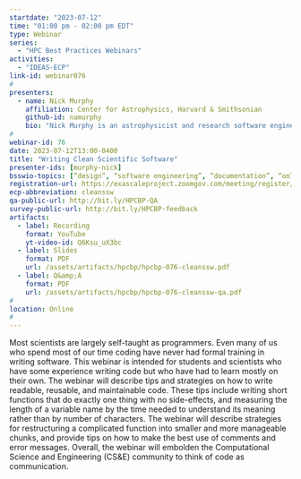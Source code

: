 ```yaml
---
startdate: "2023-07-12"
time: "01:00 pm - 02:00 pm EDT"
type: Webinar
series:
  - "HPC Best Practices Webinars"
activities:
  - "IDEAS-ECP"
link-id: webinar076
#
presenters:
  - name: Nick Murphy
    affiliation: Center for Astrophysics, Harvard & Smithsonian
    github-id: namurphy
    bio: "Nick Murphy is an astrophysicist and research software engineer at the Center for Astrophysics in Cambridge, Massachusetts.  Nick attended the University of Michigan as an undergraduate before heading to the University of Wisconsin for graduate school in astronomy.  Most of Nick’s research has involved simulating plasma processes in the solar atmosphere. Nick co-founded the American Astronomical Society’s Working Group on Accessibility and Disability, and is now a member of the APS Division of Plasma Physics Diversity Equity and Inclusion Organizing Collective Committee.  Nick is one of the core contributors to PlasmaPy: an open source Python package for plasma research and education."
#
webinar-id: 76
date: 2023-07-12T13:00-0400
title: "Writing Clean Scientific Software"
presenter-ids: [murphy-nick]
bsswio-topics: [“design”, “software engineering”, “documentation”, “online learning”]
registration-url: https://exascaleproject.zoomgov.com/meeting/register/vJItf-6gqjMiGLu78K17z3fJECNl3pNZWSs
ecp-abbreviation: cleanssw
qa-public-url: http://bit.ly/HPCBP-QA
survey-public-url: http://bit.ly/HPCBP-feedback
artifacts:
  - label: Recording
    format: YouTube
    yt-video-id: Q6Ksu_uX3bc
  - label: Slides
    format: PDF
    url: /assets/artifacts/hpcbp/hpcbp-076-cleanssw.pdf
  - label: Q&amp;A
    format: PDF
    url: /assets/artifacts/hpcbp/hpcbp-076-cleanssw-qa.pdf
#
location: Online
#
---
```

Most scientists are largely self-taught as programmers. Even many of us who spend most of our time coding have never had formal training in writing software. This webinar is intended for students and scientists who have some experience writing code but who have had to learn mostly on their own. The webinar will describe tips and strategies on how to write readable, reusable, and maintainable code. These tips include writing short functions that do exactly one thing with no side-effects, and measuring the length of a variable name by the time needed to understand its meaning rather than by number of characters. The webinar will describe strategies for restructuring a complicated function into smaller and more manageable chunks, and provide tips on how to make the best use of comments and error messages. Overall, the webinar will embolden the Computational Science and Engineering (CS&E) community to think of code as communication.
